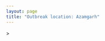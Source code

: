 ```yaml
---
layout: page
title: "Outbreak location: Azamgarh"
---
```

<div id="mapid">
<script src="https://buda-magenta.github.io/hazard_map/load_map.js"></script>
><script>
var marker_outbreak = L.marker([26.022697, 83.028873],{"autoPan": true}).addTo(map); marker_outbreak.bindTooltip("Azamgarh").openTooltip();

var circle_1 = L.circle([25.954628, 83.647350], {"pane": "markerPane", "color": "red", "fill": true, "fillOpacity": 0.2, "fillRule": "evenodd", "lineCap": "round", "lineJoin": "round", "opacity": 1.0, "radius": 508396, "stroke": true, "weight": 2}).addTo(map);
circle_1.bindTooltip("Maunath Bhanjan<br>rank: 1<br>hazard index: 0.127099")

var circle_2 = L.circle([27.633333, 77.583333], {"pane": "markerPane", "color": "red", "fill": true, "fillOpacity": 0.2, "fillRule": "evenodd", "lineCap": "round", "lineJoin": "round", "opacity": 1.0, "radius": 166425, "stroke": true, "weight": 2}).addTo(map);
circle_2.bindTooltip("Mathura<br>rank: 2<br>hazard index: 0.041606")

var circle_3 = L.circle([26.460914, 80.321759], {"pane": "markerPane", "color": "red", "fill": true, "fillOpacity": 0.2, "fillRule": "evenodd", "lineCap": "round", "lineJoin": "round", "opacity": 1.0, "radius": 143572, "stroke": true, "weight": 2}).addTo(map);
circle_3.bindTooltip("Kanpur<br>rank: 3<br>hazard index: 0.035893")

var circle_4 = L.circle([25.877933, 84.119959], {"pane": "markerPane", "color": "red", "fill": true, "fillOpacity": 0.2, "fillRule": "evenodd", "lineCap": "round", "lineJoin": "round", "opacity": 1.0, "radius": 129223, "stroke": true, "weight": 2}).addTo(map);
circle_4.bindTooltip("Ballia<br>rank: 4<br>hazard index: 0.032306")

var circle_5 = L.circle([25.335649, 83.007629], {"pane": "markerPane", "color": "red", "fill": true, "fillOpacity": 0.2, "fillRule": "evenodd", "lineCap": "round", "lineJoin": "round", "opacity": 1.0, "radius": 91989, "stroke": true, "weight": 2}).addTo(map);
circle_5.bindTooltip("Varanasi<br>rank: 5<br>hazard index: 0.022997")

var circle_6 = L.circle([28.651718, 77.221939], {"pane": "markerPane", "color": "red", "fill": true, "fillOpacity": 0.2, "fillRule": "evenodd", "lineCap": "round", "lineJoin": "round", "opacity": 1.0, "radius": 85060, "stroke": true, "weight": 2}).addTo(map);
circle_6.bindTooltip("Delhi<br>rank: 6<br>hazard index: 0.021265")

var circle_7 = L.circle([25.773344, 84.784977], {"pane": "markerPane", "color": "red", "fill": true, "fillOpacity": 0.2, "fillRule": "evenodd", "lineCap": "round", "lineJoin": "round", "opacity": 1.0, "radius": 41421, "stroke": true, "weight": 2}).addTo(map);
circle_7.bindTooltip("Chapra<br>rank: 7<br>hazard index: 0.010355")

var circle_8 = L.circle([25.438130, 81.833800], {"pane": "markerPane", "color": "red", "fill": true, "fillOpacity": 0.2, "fillRule": "evenodd", "lineCap": "round", "lineJoin": "round", "opacity": 1.0, "radius": 37873, "stroke": true, "weight": 2}).addTo(map);
circle_8.bindTooltip("Allahabad<br>rank: 8<br>hazard index: 0.009468")

var circle_9 = L.circle([26.671329, 83.364583], {"pane": "markerPane", "color": "red", "fill": true, "fillOpacity": 0.2, "fillRule": "evenodd", "lineCap": "round", "lineJoin": "round", "opacity": 1.0, "radius": 33571, "stroke": true, "weight": 2}).addTo(map);
circle_9.bindTooltip("Gorakhpur<br>rank: 9<br>hazard index: 0.008393")

var circle_10 = L.circle([26.838100, 80.934600], {"pane": "markerPane", "color": "red", "fill": true, "fillOpacity": 0.2, "fillRule": "evenodd", "lineCap": "round", "lineJoin": "round", "opacity": 1.0, "radius": 21472, "stroke": true, "weight": 2}).addTo(map);
circle_10.bindTooltip("Lucknow<br>rank: 10<br>hazard index: 0.005368")

var circle_11 = L.circle([19.075990, 72.877393], {"pane": "markerPane", "color": "red", "fill": true, "fillOpacity": 0.2, "fillRule": "evenodd", "lineCap": "round", "lineJoin": "round", "opacity": 1.0, "radius": 20708, "stroke": true, "weight": 2}).addTo(map);
circle_11.bindTooltip("Mumbai<br>rank: 11<br>hazard index: 0.005177")

var circle_12 = L.circle([22.541418, 88.357691], {"pane": "markerPane", "color": "red", "fill": true, "fillOpacity": 0.2, "fillRule": "evenodd", "lineCap": "round", "lineJoin": "round", "opacity": 1.0, "radius": 18590, "stroke": true, "weight": 2}).addTo(map);
circle_12.bindTooltip("Kolkata<br>rank: 12<br>hazard index: 0.004648")

var circle_13 = L.circle([26.055318, 82.993139], {"pane": "markerPane", "color": "red", "fill": true, "fillOpacity": 0.2, "fillRule": "evenodd", "lineCap": "round", "lineJoin": "round", "opacity": 1.0, "radius": 9917, "stroke": true, "weight": 2}).addTo(map);
circle_13.bindTooltip("Nizamabad<br>rank: 13<br>hazard index: 0.002479")

var circle_14 = L.circle([27.109667, 81.918329], {"pane": "markerPane", "color": "red", "fill": true, "fillOpacity": 0.2, "fillRule": "evenodd", "lineCap": "round", "lineJoin": "round", "opacity": 1.0, "radius": 8502, "stroke": true, "weight": 2}).addTo(map);
circle_14.bindTooltip("Gonda<br>rank: 14<br>hazard index: 0.002126")

var circle_15 = L.circle([25.623457, 84.596839], {"pane": "markerPane", "color": "red", "fill": true, "fillOpacity": 0.2, "fillRule": "evenodd", "lineCap": "round", "lineJoin": "round", "opacity": 1.0, "radius": 8340, "stroke": true, "weight": 2}).addTo(map);
circle_15.bindTooltip("Arrah<br>rank: 15<br>hazard index: 0.002085")

var circle_16 = L.circle([24.935635, 82.647701], {"pane": "markerPane", "color": "red", "fill": true, "fillOpacity": 0.2, "fillRule": "evenodd", "lineCap": "round", "lineJoin": "round", "opacity": 1.0, "radius": 7535, "stroke": true, "weight": 2}).addTo(map);
circle_16.bindTooltip("Mirzapur<br>rank: 16<br>hazard index: 0.001884")

var circle_17 = L.circle([24.759267, 81.655000], {"pane": "markerPane", "color": "red", "fill": true, "fillOpacity": 0.2, "fillRule": "evenodd", "lineCap": "round", "lineJoin": "round", "opacity": 1.0, "radius": 7520, "stroke": true, "weight": 2}).addTo(map);
circle_17.bindTooltip("Rewa<br>rank: 17<br>hazard index: 0.001880")

var circle_18 = L.circle([25.531031, 78.652689], {"pane": "markerPane", "color": "red", "fill": true, "fillOpacity": 0.2, "fillRule": "evenodd", "lineCap": "round", "lineJoin": "round", "opacity": 1.0, "radius": 7295, "stroke": true, "weight": 2}).addTo(map);
circle_18.bindTooltip("Jhansi<br>rank: 18<br>hazard index: 0.001824")

var circle_19 = L.circle([26.131004, 84.391257], {"pane": "markerPane", "color": "red", "fill": true, "fillOpacity": 0.2, "fillRule": "evenodd", "lineCap": "round", "lineJoin": "round", "opacity": 1.0, "radius": 7211, "stroke": true, "weight": 2}).addTo(map);
circle_19.bindTooltip("Siwan<br>rank: 19<br>hazard index: 0.001803")

var circle_20 = L.circle([26.269721, 82.994425], {"pane": "markerPane", "color": "red", "fill": true, "fillOpacity": 0.2, "fillRule": "evenodd", "lineCap": "round", "lineJoin": "round", "opacity": 1.0, "radius": 6799, "stroke": true, "weight": 2}).addTo(map);
circle_20.bindTooltip("Burhanpur<br>rank: 20<br>hazard index: 0.001700")

var circle_21 = L.circle([26.638076, 82.059024], {"pane": "markerPane", "color": "red", "fill": true, "fillOpacity": 0.2, "fillRule": "evenodd", "lineCap": "round", "lineJoin": "round", "opacity": 1.0, "radius": 6629, "stroke": true, "weight": 2}).addTo(map);
circle_21.bindTooltip("Faizabad<br>rank: 21<br>hazard index: 0.001657")

var circle_22 = L.circle([26.423847, 83.762732], {"pane": "markerPane", "color": "red", "fill": true, "fillOpacity": 0.2, "fillRule": "evenodd", "lineCap": "round", "lineJoin": "round", "opacity": 1.0, "radius": 6482, "stroke": true, "weight": 2}).addTo(map);
circle_22.bindTooltip("Deoria<br>rank: 22<br>hazard index: 0.001621")

var circle_23 = L.circle([27.639077, 76.614452], {"pane": "markerPane", "color": "red", "fill": true, "fillOpacity": 0.2, "fillRule": "evenodd", "lineCap": "round", "lineJoin": "round", "opacity": 1.0, "radius": 6290, "stroke": true, "weight": 2}).addTo(map);
circle_23.bindTooltip("Alwar<br>rank: 23<br>hazard index: 0.001573")

var circle_24 = L.circle([27.876990, 78.137290], {"pane": "markerPane", "color": "red", "fill": true, "fillOpacity": 0.2, "fillRule": "evenodd", "lineCap": "round", "lineJoin": "round", "opacity": 1.0, "radius": 6107, "stroke": true, "weight": 2}).addTo(map);
circle_24.bindTooltip("Aligarh<br>rank: 24<br>hazard index: 0.001527")

var circle_25 = L.circle([26.250000, 81.250000], {"pane": "markerPane", "color": "red", "fill": true, "fillOpacity": 0.2, "fillRule": "evenodd", "lineCap": "round", "lineJoin": "round", "opacity": 1.0, "radius": 6103, "stroke": true, "weight": 2}).addTo(map);
circle_25.bindTooltip("Rae Bareli<br>rank: 25<br>hazard index: 0.001526")

var circle_26 = L.circle([25.264902, 82.985787], {"pane": "markerPane", "color": "red", "fill": true, "fillOpacity": 0.2, "fillRule": "evenodd", "lineCap": "round", "lineJoin": "round", "opacity": 1.0, "radius": 6014, "stroke": true, "weight": 2}).addTo(map);
circle_26.bindTooltip("Morvi<br>rank: 26<br>hazard index: 0.001504")

var circle_27 = L.circle([25.795593, 82.488341], {"pane": "markerPane", "color": "red", "fill": true, "fillOpacity": 0.2, "fillRule": "evenodd", "lineCap": "round", "lineJoin": "round", "opacity": 1.0, "radius": 5700, "stroke": true, "weight": 2}).addTo(map);
circle_27.bindTooltip("Jaunpur<br>rank: 27<br>hazard index: 0.001425")

var circle_28 = L.circle([25.895924, 82.437716], {"pane": "markerPane", "color": "red", "fill": true, "fillOpacity": 0.2, "fillRule": "evenodd", "lineCap": "round", "lineJoin": "round", "opacity": 1.0, "radius": 5606, "stroke": true, "weight": 2}).addTo(map);
circle_28.bindTooltip("Badlapur<br>rank: 28<br>hazard index: 0.001402")

var circle_29 = L.circle([26.439874, 80.018000], {"pane": "markerPane", "color": "red", "fill": true, "fillOpacity": 0.2, "fillRule": "evenodd", "lineCap": "round", "lineJoin": "round", "opacity": 1.0, "radius": 5581, "stroke": true, "weight": 2}).addTo(map);
circle_29.bindTooltip("Akbarpur<br>rank: 29<br>hazard index: 0.001395")

var circle_30 = L.circle([25.572433, 83.609605], {"pane": "markerPane", "color": "red", "fill": true, "fillOpacity": 0.2, "fillRule": "evenodd", "lineCap": "round", "lineJoin": "round", "opacity": 1.0, "radius": 5402, "stroke": true, "weight": 2}).addTo(map);
circle_30.bindTooltip("Medinipur<br>rank: 30<br>hazard index: 0.001351")

var circle_31 = L.circle([24.900100, 84.018211], {"pane": "markerPane", "color": "red", "fill": true, "fillOpacity": 0.2, "fillRule": "evenodd", "lineCap": "round", "lineJoin": "round", "opacity": 1.0, "radius": 4708, "stroke": true, "weight": 2}).addTo(map);
circle_31.bindTooltip("Sasaram<br>rank: 31<br>hazard index: 0.001177")

var circle_32 = L.circle([26.148658, 85.340013], {"pane": "markerPane", "color": "red", "fill": true, "fillOpacity": 0.2, "fillRule": "evenodd", "lineCap": "round", "lineJoin": "round", "opacity": 1.0, "radius": 4590, "stroke": true, "weight": 2}).addTo(map);
circle_32.bindTooltip("Muzaffarpur<br>rank: 32<br>hazard index: 0.001148")

var circle_33 = L.circle([26.915458, 75.818982], {"pane": "markerPane", "color": "red", "fill": true, "fillOpacity": 0.2, "fillRule": "evenodd", "lineCap": "round", "lineJoin": "round", "opacity": 1.0, "radius": 4543, "stroke": true, "weight": 2}).addTo(map);
circle_33.bindTooltip("Jaipur<br>rank: 33<br>hazard index: 0.001136")

var circle_34 = L.circle([25.609324, 85.123525], {"pane": "markerPane", "color": "red", "fill": true, "fillOpacity": 0.2, "fillRule": "evenodd", "lineCap": "round", "lineJoin": "round", "opacity": 1.0, "radius": 4406, "stroke": true, "weight": 2}).addTo(map);
circle_34.bindTooltip("Patna<br>rank: 34<br>hazard index: 0.001102")

var circle_35 = L.circle([26.791073, 84.560107], {"pane": "markerPane", "color": "red", "fill": true, "fillOpacity": 0.2, "fillRule": "evenodd", "lineCap": "round", "lineJoin": "round", "opacity": 1.0, "radius": 4245, "stroke": true, "weight": 2}).addTo(map);
circle_35.bindTooltip("Bettiah<br>rank: 35<br>hazard index: 0.001061")

var circle_36 = L.circle([27.573243, 78.111739], {"pane": "markerPane", "color": "red", "fill": true, "fillOpacity": 0.2, "fillRule": "evenodd", "lineCap": "round", "lineJoin": "round", "opacity": 1.0, "radius": 4130, "stroke": true, "weight": 2}).addTo(map);
circle_36.bindTooltip("Hathras<br>rank: 36<br>hazard index: 0.001033")

var circle_37 = L.circle([25.720581, 85.255560], {"pane": "markerPane", "color": "red", "fill": true, "fillOpacity": 0.2, "fillRule": "evenodd", "lineCap": "round", "lineJoin": "round", "opacity": 1.0, "radius": 3666, "stroke": true, "weight": 2}).addTo(map);
circle_37.bindTooltip("Hajipur<br>rank: 37<br>hazard index: 0.000917")

var circle_38 = L.circle([26.724789, 82.793269], {"pane": "markerPane", "color": "red", "fill": true, "fillOpacity": 0.2, "fillRule": "evenodd", "lineCap": "round", "lineJoin": "round", "opacity": 1.0, "radius": 3662, "stroke": true, "weight": 2}).addTo(map);
circle_38.bindTooltip("Basti<br>rank: 38<br>hazard index: 0.000916")

var circle_39 = L.circle([27.059011, 84.206464], {"pane": "markerPane", "color": "red", "fill": true, "fillOpacity": 0.2, "fillRule": "evenodd", "lineCap": "round", "lineJoin": "round", "opacity": 1.0, "radius": 3610, "stroke": true, "weight": 2}).addTo(map);
circle_39.bindTooltip("Bagaha<br>rank: 39<br>hazard index: 0.000903")

var circle_40 = L.circle([25.280733, 83.125128], {"pane": "markerPane", "color": "red", "fill": true, "fillOpacity": 0.2, "fillRule": "evenodd", "lineCap": "round", "lineJoin": "round", "opacity": 1.0, "radius": 3294, "stroke": true, "weight": 2}).addTo(map);
circle_40.bindTooltip("Mughal Sarai<br>rank: 40<br>hazard index: 0.000824")

var circle_41 = L.circle([27.265212, 77.369126], {"pane": "markerPane", "color": "red", "fill": true, "fillOpacity": 0.2, "fillRule": "evenodd", "lineCap": "round", "lineJoin": "round", "opacity": 1.0, "radius": 3147, "stroke": true, "weight": 2}).addTo(map);
circle_41.bindTooltip("Bharatpur<br>rank: 41<br>hazard index: 0.000787")

var circle_42 = L.circle([27.175255, 78.009816], {"pane": "markerPane", "color": "red", "fill": true, "fillOpacity": 0.2, "fillRule": "evenodd", "lineCap": "round", "lineJoin": "round", "opacity": 1.0, "radius": 3101, "stroke": true, "weight": 2}).addTo(map);
circle_42.bindTooltip("Agra<br>rank: 42<br>hazard index: 0.000775")

var circle_43 = L.circle([27.883846, 78.634890], {"pane": "markerPane", "color": "red", "fill": true, "fillOpacity": 0.2, "fillRule": "evenodd", "lineCap": "round", "lineJoin": "round", "opacity": 1.0, "radius": 3042, "stroke": true, "weight": 2}).addTo(map);
circle_43.bindTooltip("Kasganj<br>rank: 43<br>hazard index: 0.000761")

var circle_44 = L.circle([19.194329, 72.970178], {"pane": "markerPane", "color": "red", "fill": true, "fillOpacity": 0.2, "fillRule": "evenodd", "lineCap": "round", "lineJoin": "round", "opacity": 1.0, "radius": 3018, "stroke": true, "weight": 2}).addTo(map);
circle_44.bindTooltip("Thane<br>rank: 44<br>hazard index: 0.000755")

var circle_45 = L.circle([27.437194, 79.489129], {"pane": "markerPane", "color": "red", "fill": true, "fillOpacity": 0.2, "fillRule": "evenodd", "lineCap": "round", "lineJoin": "round", "opacity": 1.0, "radius": 2970, "stroke": true, "weight": 2}).addTo(map);
circle_45.bindTooltip("Farrukhabad<br>rank: 45<br>hazard index: 0.000743")

var circle_46 = L.circle([23.687130, 86.974659], {"pane": "markerPane", "color": "red", "fill": true, "fillOpacity": 0.2, "fillRule": "evenodd", "lineCap": "round", "lineJoin": "round", "opacity": 1.0, "radius": 2967, "stroke": true, "weight": 2}).addTo(map);
circle_46.bindTooltip("Asansol<br>rank: 46<br>hazard index: 0.000742")

var circle_47 = L.circle([26.083143, 86.032571], {"pane": "markerPane", "color": "red", "fill": true, "fillOpacity": 0.2, "fillRule": "evenodd", "lineCap": "round", "lineJoin": "round", "opacity": 1.0, "radius": 2776, "stroke": true, "weight": 2}).addTo(map);
circle_47.bindTooltip("Darbhanga<br>rank: 47<br>hazard index: 0.000694")

var circle_48 = L.circle([25.562071, 84.015672], {"pane": "markerPane", "color": "red", "fill": true, "fillOpacity": 0.2, "fillRule": "evenodd", "lineCap": "round", "lineJoin": "round", "opacity": 1.0, "radius": 2646, "stroke": true, "weight": 2}).addTo(map);
circle_48.bindTooltip("Buxar<br>rank: 48<br>hazard index: 0.000662")

var circle_49 = L.circle([25.603508, 83.507454], {"pane": "markerPane", "color": "red", "fill": true, "fillOpacity": 0.2, "fillRule": "evenodd", "lineCap": "round", "lineJoin": "round", "opacity": 1.0, "radius": 2496, "stroke": true, "weight": 2}).addTo(map);
circle_49.bindTooltip("Ghazipur<br>rank: 49<br>hazard index: 0.000624")

var circle_50 = L.circle([20.011247, 73.790236], {"pane": "markerPane", "color": "red", "fill": true, "fillOpacity": 0.2, "fillRule": "evenodd", "lineCap": "round", "lineJoin": "round", "opacity": 1.0, "radius": 2467, "stroke": true, "weight": 2}).addTo(map);
circle_50.bindTooltip("Nashik<br>rank: 50<br>hazard index: 0.000617")

var circle_51 = L.circle([23.535048, 87.338043], {"pane": "markerPane", "color": "red", "fill": true, "fillOpacity": 0.2, "fillRule": "evenodd", "lineCap": "round", "lineJoin": "round", "opacity": 1.0, "radius": 2349, "stroke": true, "weight": 2}).addTo(map);
circle_51.bindTooltip("Durgapur<br>rank: 51<br>hazard index: 0.000587")

var circle_52 = L.circle([23.160894, 79.949770], {"pane": "markerPane", "color": "red", "fill": true, "fillOpacity": 0.2, "fillRule": "evenodd", "lineCap": "round", "lineJoin": "round", "opacity": 1.0, "radius": 2064, "stroke": true, "weight": 2}).addTo(map);
circle_52.bindTooltip("Jabalpur<br>rank: 52<br>hazard index: 0.000516")

var circle_53 = L.circle([26.242511, 82.296169], {"pane": "markerPane", "color": "red", "fill": true, "fillOpacity": 0.2, "fillRule": "evenodd", "lineCap": "round", "lineJoin": "round", "opacity": 1.0, "radius": 1960, "stroke": true, "weight": 2}).addTo(map);
circle_53.bindTooltip("Sultanpur<br>rank: 53<br>hazard index: 0.000490")

var circle_54 = L.circle([26.718324, 79.090254], {"pane": "markerPane", "color": "red", "fill": true, "fillOpacity": 0.2, "fillRule": "evenodd", "lineCap": "round", "lineJoin": "round", "opacity": 1.0, "radius": 1792, "stroke": true, "weight": 2}).addTo(map);
circle_54.bindTooltip("Etawah<br>rank: 54<br>hazard index: 0.000448")

var circle_55 = L.circle([25.560900, 87.647654], {"pane": "markerPane", "color": "red", "fill": true, "fillOpacity": 0.2, "fillRule": "evenodd", "lineCap": "round", "lineJoin": "round", "opacity": 1.0, "radius": 1747, "stroke": true, "weight": 2}).addTo(map);
circle_55.bindTooltip("Katihar<br>rank: 55<br>hazard index: 0.000437")

var circle_56 = L.circle([26.575504, 80.613762], {"pane": "markerPane", "color": "red", "fill": true, "fillOpacity": 0.2, "fillRule": "evenodd", "lineCap": "round", "lineJoin": "round", "opacity": 1.0, "radius": 1663, "stroke": true, "weight": 2}).addTo(map);
circle_56.bindTooltip("Unnao<br>rank: 56<br>hazard index: 0.000416")

var circle_57 = L.circle([21.170200, 72.831100], {"pane": "markerPane", "color": "red", "fill": true, "fillOpacity": 0.2, "fillRule": "evenodd", "lineCap": "round", "lineJoin": "round", "opacity": 1.0, "radius": 1364, "stroke": true, "weight": 2}).addTo(map);
circle_57.bindTooltip("Surat<br>rank: 57<br>hazard index: 0.000341")

var circle_58 = L.circle([28.753900, 77.399900], {"pane": "markerPane", "color": "red", "fill": true, "fillOpacity": 0.2, "fillRule": "evenodd", "lineCap": "round", "lineJoin": "round", "opacity": 1.0, "radius": 1329, "stroke": true, "weight": 2}).addTo(map);
circle_58.bindTooltip("Khora<br>rank: 58<br>hazard index: 0.000332")

var circle_59 = L.circle([23.250000, 87.750000], {"pane": "markerPane", "color": "red", "fill": true, "fillOpacity": 0.2, "fillRule": "evenodd", "lineCap": "round", "lineJoin": "round", "opacity": 1.0, "radius": 1303, "stroke": true, "weight": 2}).addTo(map);
circle_59.bindTooltip("Barddhaman<br>rank: 59<br>hazard index: 0.000326")

var circle_60 = L.circle([24.796436, 85.007956], {"pane": "markerPane", "color": "red", "fill": true, "fillOpacity": 0.2, "fillRule": "evenodd", "lineCap": "round", "lineJoin": "round", "opacity": 1.0, "radius": 1216, "stroke": true, "weight": 2}).addTo(map);
circle_60.bindTooltip("Gaya<br>rank: 60<br>hazard index: 0.000304")

var circle_61 = L.circle([25.196826, 76.000893], {"pane": "markerPane", "color": "red", "fill": true, "fillOpacity": 0.2, "fillRule": "evenodd", "lineCap": "round", "lineJoin": "round", "opacity": 1.0, "radius": 1207, "stroke": true, "weight": 2}).addTo(map);
circle_61.bindTooltip("Kota<br>rank: 61<br>hazard index: 0.000302")

var circle_62 = L.circle([28.428262, 77.002700], {"pane": "markerPane", "color": "red", "fill": true, "fillOpacity": 0.2, "fillRule": "evenodd", "lineCap": "round", "lineJoin": "round", "opacity": 1.0, "radius": 1202, "stroke": true, "weight": 2}).addTo(map);
circle_62.bindTooltip("Gurgaon<br>rank: 62<br>hazard index: 0.000301")

var circle_63 = L.circle([25.286698, 87.132254], {"pane": "markerPane", "color": "red", "fill": true, "fillOpacity": 0.2, "fillRule": "evenodd", "lineCap": "round", "lineJoin": "round", "opacity": 1.0, "radius": 1143, "stroke": true, "weight": 2}).addTo(map);
circle_63.bindTooltip("Bhagalpur<br>rank: 63<br>hazard index: 0.000286")

var circle_64 = L.circle([25.476300, 80.339500], {"pane": "markerPane", "color": "red", "fill": true, "fillOpacity": 0.2, "fillRule": "evenodd", "lineCap": "round", "lineJoin": "round", "opacity": 1.0, "radius": 1128, "stroke": true, "weight": 2}).addTo(map);
circle_64.bindTooltip("Banda<br>rank: 64<br>hazard index: 0.000282")

var circle_65 = L.circle([28.402979, 77.310384], {"pane": "markerPane", "color": "red", "fill": true, "fillOpacity": 0.2, "fillRule": "evenodd", "lineCap": "round", "lineJoin": "round", "opacity": 1.0, "radius": 1103, "stroke": true, "weight": 2}).addTo(map);
circle_65.bindTooltip("Faridabad<br>rank: 65<br>hazard index: 0.000276")

var circle_66 = L.circle([19.169335, 77.311013], {"pane": "markerPane", "color": "red", "fill": true, "fillOpacity": 0.2, "fillRule": "evenodd", "lineCap": "round", "lineJoin": "round", "opacity": 1.0, "radius": 1044, "stroke": true, "weight": 2}).addTo(map);
circle_66.bindTooltip("Nanded Waghala<br>rank: 66<br>hazard index: 0.000261")

var circle_67 = L.circle([28.793170, 76.139128], {"pane": "markerPane", "color": "red", "fill": true, "fillOpacity": 0.2, "fillRule": "evenodd", "lineCap": "round", "lineJoin": "round", "opacity": 1.0, "radius": 1042, "stroke": true, "weight": 2}).addTo(map);
circle_67.bindTooltip("Bhiwani<br>rank: 67<br>hazard index: 0.000261")

var circle_68 = L.circle([27.985060, 80.753845], {"pane": "markerPane", "color": "red", "fill": true, "fillOpacity": 0.2, "fillRule": "evenodd", "lineCap": "round", "lineJoin": "round", "opacity": 1.0, "radius": 978, "stroke": true, "weight": 2}).addTo(map);
circle_68.bindTooltip("Lakhimpur<br>rank: 68<br>hazard index: 0.000245")

var circle_69 = L.circle([22.890183, 88.426939], {"pane": "markerPane", "color": "red", "fill": true, "fillOpacity": 0.2, "fillRule": "evenodd", "lineCap": "round", "lineJoin": "round", "opacity": 1.0, "radius": 918, "stroke": true, "weight": 2}).addTo(map);
circle_69.bindTooltip("Naihati<br>rank: 69<br>hazard index: 0.000230")

var circle_70 = L.circle([22.305199, 70.802834], {"pane": "markerPane", "color": "red", "fill": true, "fillOpacity": 0.2, "fillRule": "evenodd", "lineCap": "round", "lineJoin": "round", "opacity": 1.0, "radius": 888, "stroke": true, "weight": 2}).addTo(map);
circle_70.bindTooltip("Rajkot<br>rank: 70<br>hazard index: 0.000222")

var circle_71 = L.circle([25.623400, 85.041700], {"pane": "markerPane", "color": "red", "fill": true, "fillOpacity": 0.2, "fillRule": "evenodd", "lineCap": "round", "lineJoin": "round", "opacity": 1.0, "radius": 885, "stroke": true, "weight": 2}).addTo(map);
circle_71.bindTooltip("Dinapur Nizamat<br>rank: 71<br>hazard index: 0.000221")

var circle_72 = L.circle([28.901090, 76.580193], {"pane": "markerPane", "color": "red", "fill": true, "fillOpacity": 0.2, "fillRule": "evenodd", "lineCap": "round", "lineJoin": "round", "opacity": 1.0, "radius": 875, "stroke": true, "weight": 2}).addTo(map);
circle_72.bindTooltip("Rohtak<br>rank: 72<br>hazard index: 0.000219")

var circle_73 = L.circle([18.521428, 73.854454], {"pane": "markerPane", "color": "red", "fill": true, "fillOpacity": 0.2, "fillRule": "evenodd", "lineCap": "round", "lineJoin": "round", "opacity": 1.0, "radius": 863, "stroke": true, "weight": 2}).addTo(map);
circle_73.bindTooltip("Pune<br>rank: 73<br>hazard index: 0.000216")

var circle_74 = L.circle([26.298638, 87.953148], {"pane": "markerPane", "color": "red", "fill": true, "fillOpacity": 0.2, "fillRule": "evenodd", "lineCap": "round", "lineJoin": "round", "opacity": 1.0, "radius": 827, "stroke": true, "weight": 2}).addTo(map);
circle_74.bindTooltip("Kishanganj<br>rank: 74<br>hazard index: 0.000207")

var circle_75 = L.circle([24.197443, 82.666145], {"pane": "markerPane", "color": "red", "fill": true, "fillOpacity": 0.2, "fillRule": "evenodd", "lineCap": "round", "lineJoin": "round", "opacity": 1.0, "radius": 804, "stroke": true, "weight": 2}).addTo(map);
circle_75.bindTooltip("Singrauli<br>rank: 75<br>hazard index: 0.000201")

var circle_76 = L.circle([17.388786, 78.461065], {"pane": "markerPane", "color": "red", "fill": true, "fillOpacity": 0.2, "fillRule": "evenodd", "lineCap": "round", "lineJoin": "round", "opacity": 1.0, "radius": 792, "stroke": true, "weight": 2}).addTo(map);
circle_76.bindTooltip("Hyderabad<br>rank: 76<br>hazard index: 0.000198")

var circle_77 = L.circle([24.700385, 78.518668], {"pane": "markerPane", "color": "red", "fill": true, "fillOpacity": 0.2, "fillRule": "evenodd", "lineCap": "round", "lineJoin": "round", "opacity": 1.0, "radius": 774, "stroke": true, "weight": 2}).addTo(map);
circle_77.bindTooltip("Lalitpur<br>rank: 77<br>hazard index: 0.000194")

var circle_78 = L.circle([30.909016, 75.851601], {"pane": "markerPane", "color": "red", "fill": true, "fillOpacity": 0.2, "fillRule": "evenodd", "lineCap": "round", "lineJoin": "round", "opacity": 1.0, "radius": 768, "stroke": true, "weight": 2}).addTo(map);
circle_78.bindTooltip("Ludhiana<br>rank: 78<br>hazard index: 0.000192")

var circle_79 = L.circle([12.979120, 77.591300], {"pane": "markerPane", "color": "red", "fill": true, "fillOpacity": 0.2, "fillRule": "evenodd", "lineCap": "round", "lineJoin": "round", "opacity": 1.0, "radius": 768, "stroke": true, "weight": 2}).addTo(map);
circle_79.bindTooltip("Bangalore<br>rank: 79<br>hazard index: 0.000192")

var circle_80 = L.circle([28.863842, 78.805778], {"pane": "markerPane", "color": "red", "fill": true, "fillOpacity": 0.2, "fillRule": "evenodd", "lineCap": "round", "lineJoin": "round", "opacity": 1.0, "radius": 766, "stroke": true, "weight": 2}).addTo(map);
circle_80.bindTooltip("Moradabad<br>rank: 80<br>hazard index: 0.000192")

var circle_81 = L.circle([28.195647, 76.616518], {"pane": "markerPane", "color": "red", "fill": true, "fillOpacity": 0.2, "fillRule": "evenodd", "lineCap": "round", "lineJoin": "round", "opacity": 1.0, "radius": 752, "stroke": true, "weight": 2}).addTo(map);
circle_81.bindTooltip("Rewari<br>rank: 81<br>hazard index: 0.000188")

var circle_82 = L.circle([29.000653, 77.768229], {"pane": "markerPane", "color": "red", "fill": true, "fillOpacity": 0.2, "fillRule": "evenodd", "lineCap": "round", "lineJoin": "round", "opacity": 1.0, "radius": 740, "stroke": true, "weight": 2}).addTo(map);
circle_82.bindTooltip("Meerut<br>rank: 82<br>hazard index: 0.000185")

var circle_83 = L.circle([26.669512, 84.957411], {"pane": "markerPane", "color": "red", "fill": true, "fillOpacity": 0.2, "fillRule": "evenodd", "lineCap": "round", "lineJoin": "round", "opacity": 1.0, "radius": 687, "stroke": true, "weight": 2}).addTo(map);
circle_83.bindTooltip("Motihari<br>rank: 83<br>hazard index: 0.000172")

var circle_84 = L.circle([20.993276, 75.839983], {"pane": "markerPane", "color": "red", "fill": true, "fillOpacity": 0.2, "fillRule": "evenodd", "lineCap": "round", "lineJoin": "round", "opacity": 1.0, "radius": 675, "stroke": true, "weight": 2}).addTo(map);
circle_84.bindTooltip("Bhusawal<br>rank: 84<br>hazard index: 0.000169")

var circle_85 = L.circle([24.500000, 81.000000], {"pane": "markerPane", "color": "red", "fill": true, "fillOpacity": 0.2, "fillRule": "evenodd", "lineCap": "round", "lineJoin": "round", "opacity": 1.0, "radius": 667, "stroke": true, "weight": 2}).addTo(map);
circle_85.bindTooltip("Satna<br>rank: 85<br>hazard index: 0.000167")

var circle_86 = L.circle([25.843539, 80.918004], {"pane": "markerPane", "color": "red", "fill": true, "fillOpacity": 0.2, "fillRule": "evenodd", "lineCap": "round", "lineJoin": "round", "opacity": 1.0, "radius": 598, "stroke": true, "weight": 2}).addTo(map);
circle_86.bindTooltip("Fatehpur<br>rank: 86<br>hazard index: 0.000150")

var circle_87 = L.circle([26.203725, 78.157363], {"pane": "markerPane", "color": "red", "fill": true, "fillOpacity": 0.2, "fillRule": "evenodd", "lineCap": "round", "lineJoin": "round", "opacity": 1.0, "radius": 572, "stroke": true, "weight": 2}).addTo(map);
circle_87.bindTooltip("Gwalior<br>rank: 87<br>hazard index: 0.000143")

var circle_88 = L.circle([26.732501, 77.036312], {"pane": "markerPane", "color": "red", "fill": true, "fillOpacity": 0.2, "fillRule": "evenodd", "lineCap": "round", "lineJoin": "round", "opacity": 1.0, "radius": 572, "stroke": true, "weight": 2}).addTo(map);
circle_88.bindTooltip("Hindaun<br>rank: 88<br>hazard index: 0.000143")

var circle_89 = L.circle([29.988077, 77.508130], {"pane": "markerPane", "color": "red", "fill": true, "fillOpacity": 0.2, "fillRule": "evenodd", "lineCap": "round", "lineJoin": "round", "opacity": 1.0, "radius": 572, "stroke": true, "weight": 2}).addTo(map);
circle_89.bindTooltip("Saharanpur<br>rank: 89<br>hazard index: 0.000143")

var circle_90 = L.circle([26.229141, 76.304533], {"pane": "markerPane", "color": "red", "fill": true, "fillOpacity": 0.2, "fillRule": "evenodd", "lineCap": "round", "lineJoin": "round", "opacity": 1.0, "radius": 568, "stroke": true, "weight": 2}).addTo(map);
circle_90.bindTooltip("Sawai Madhopur<br>rank: 90<br>hazard index: 0.000142")

var circle_91 = L.circle([22.870214, 88.419608], {"pane": "markerPane", "color": "red", "fill": true, "fillOpacity": 0.2, "fillRule": "evenodd", "lineCap": "round", "lineJoin": "round", "opacity": 1.0, "radius": 558, "stroke": true, "weight": 2}).addTo(map);
circle_91.bindTooltip("Barrackpur<br>rank: 91<br>hazard index: 0.000140")

var circle_92 = L.circle([19.794750, 75.077922], {"pane": "markerPane", "color": "red", "fill": true, "fillOpacity": 0.2, "fillRule": "evenodd", "lineCap": "round", "lineJoin": "round", "opacity": 1.0, "radius": 554, "stroke": true, "weight": 2}).addTo(map);
circle_92.bindTooltip("Gangapur<br>rank: 92<br>hazard index: 0.000139")

var circle_93 = L.circle([23.021624, 72.579707], {"pane": "markerPane", "color": "red", "fill": true, "fillOpacity": 0.2, "fillRule": "evenodd", "lineCap": "round", "lineJoin": "round", "opacity": 1.0, "radius": 551, "stroke": true, "weight": 2}).addTo(map);
circle_93.bindTooltip("Ahmedabad<br>rank: 93<br>hazard index: 0.000138")

var circle_94 = L.circle([22.591260, 88.390964], {"pane": "markerPane", "color": "red", "fill": true, "fillOpacity": 0.2, "fillRule": "evenodd", "lineCap": "round", "lineJoin": "round", "opacity": 1.0, "radius": 544, "stroke": true, "weight": 2}).addTo(map);
circle_94.bindTooltip("Bidhan Nagar<br>rank: 94<br>hazard index: 0.000136")

var circle_95 = L.circle([27.504639, 80.829466], {"pane": "markerPane", "color": "red", "fill": true, "fillOpacity": 0.2, "fillRule": "evenodd", "lineCap": "round", "lineJoin": "round", "opacity": 1.0, "radius": 493, "stroke": true, "weight": 2}).addTo(map);
circle_95.bindTooltip("Sitapur<br>rank: 95<br>hazard index: 0.000123")

var circle_96 = L.circle([29.003314, 77.016732], {"pane": "markerPane", "color": "red", "fill": true, "fillOpacity": 0.2, "fillRule": "evenodd", "lineCap": "round", "lineJoin": "round", "opacity": 1.0, "radius": 488, "stroke": true, "weight": 2}).addTo(map);
circle_96.bindTooltip("Sonipat<br>rank: 96<br>hazard index: 0.000122")

var circle_97 = L.circle([28.733400, 77.298600], {"pane": "markerPane", "color": "red", "fill": true, "fillOpacity": 0.2, "fillRule": "evenodd", "lineCap": "round", "lineJoin": "round", "opacity": 1.0, "radius": 485, "stroke": true, "weight": 2}).addTo(map);
circle_97.bindTooltip("Loni<br>rank: 97<br>hazard index: 0.000121")

var circle_98 = L.circle([13.083694, 80.270186], {"pane": "markerPane", "color": "red", "fill": true, "fillOpacity": 0.2, "fillRule": "evenodd", "lineCap": "round", "lineJoin": "round", "opacity": 1.0, "radius": 468, "stroke": true, "weight": 2}).addTo(map);
circle_98.bindTooltip("Chennai<br>rank: 98<br>hazard index: 0.000117")

var circle_99 = L.circle([30.733442, 76.779714], {"pane": "markerPane", "color": "red", "fill": true, "fillOpacity": 0.2, "fillRule": "evenodd", "lineCap": "round", "lineJoin": "round", "opacity": 1.0, "radius": 453, "stroke": true, "weight": 2}).addTo(map);
circle_99.bindTooltip("Chandigarh<br>rank: 99<br>hazard index: 0.000113")

var circle_100 = L.circle([23.131954, 87.207397], {"pane": "markerPane", "color": "red", "fill": true, "fillOpacity": 0.2, "fillRule": "evenodd", "lineCap": "round", "lineJoin": "round", "opacity": 1.0, "radius": 439, "stroke": true, "weight": 2}).addTo(map);
circle_100.bindTooltip("Bankura<br>rank: 100<br>hazard index: 0.000110")
</script>
</div>